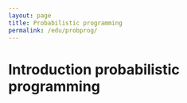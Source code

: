 ```yaml
---
layout: page
title: Probabilistic programming
permalink: /edu/probprog/
---
```



Introduction probabilistic programming
========



